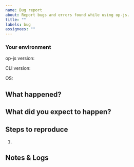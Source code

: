 ```yaml
---
name: Bug report
about: Report bugs and errors found while using op-js.
title: ""
labels: bug
assignees: ""
---
```


### Your environment

<!-- Version of op-js when the error occurred -->

op-js version:

<!-- What version of the 1Password CLI are you using? -->

CLI version:

<!-- What OS are you running op-js on? -->

OS:

## What happened?

<!-- Describe the bug or error -->

## What did you expect to happen?

<!-- Describe what should have happened -->

## Steps to reproduce

1. <!-- Describe Steps to reproduce the issue -->

## Notes & Logs

<!-- Paste any logs here that may help with debugging.
Remember to remove any sensitive information before sharing! -->
